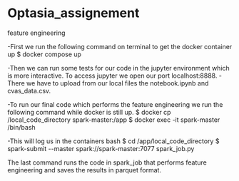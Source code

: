 # Optasia_assignement
feature engineering

-First we run the following command on terminal to get the docker container up
    $ docker compose up
    
-Then we can run some tests for our code in the jupyter environment which is 
more interactive. To access jupyter we open our port localhost:8888.
-There we have to upload from our local files the notebook.ipynb and cvas_data.csv.

-To run our final code which performs the feature engineering we run the 
following command while docker is still up.
    $ docker cp /local_code_directory spark-master:/app
    $ docker exec -it spark-master /bin/bash

    
  -This will log us in the containers bash
      $ cd /app/local_code_directory
      $ spark-submit --master spark://spark-master:7077 spark_job.py 

      
  The last command runs the code in spark_job that performs feature
  engineering and saves the results in parquet format.
